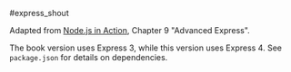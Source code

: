 #express_shout

Adapted from [Node.js in Action](https://www.manning.com/books/node-js-in-action), Chapter 9 "Advanced Express".

The book version uses Express 3, while this version uses Express 4. See `package.json` for details on dependencies.